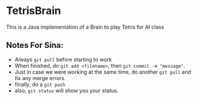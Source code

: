 # TetrisBrain
This is a Java implementation of a Brain to play Tetris for AI class

## Notes For Sina:
* Always ```git pull``` before starting to work
* When finished, do ```git add <filename>```, then ```git commit -m "message"```.
* Just in case we were working at the same time, do another ```git pull``` and fix any merge errors.
* finally, do a ```git push```
* also, ```git status``` will show you your status.
